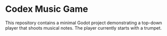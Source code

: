 # Codex Music Game

This repository contains a minimal Godot project demonstrating a top-down player
that shoots musical notes. The player currently starts with a trumpet.
